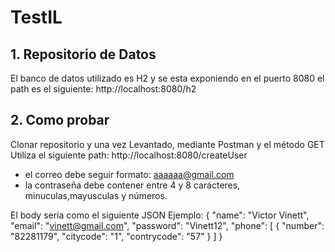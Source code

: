 # TestIL

## 1. Repositorio de Datos
El banco de datos utilizado es H2 y se esta exponiendo en el puerto 8080
el path es el siguiente: http://localhost:8080/h2

## 2. Como probar
Clonar repositorio y una vez Levantado, mediante Postman y el método GET 
Utiliza el siguiente path: http://localhost:8080/createUser

- el correo debe seguir formato: aaaaaa@gmail.com
- la contraseña debe contener entre 4 y 8 carácteres, minuculas,mayusculas y números.

El body sería como el siguiente JSON Ejemplo:
{
"name": "Victor Vinett",
"email": "vinett@gmail.com",
"password": "Vinett12",
"phone": [
        {
        "number": "82281179",
        "citycode": "1",
        "contrycode": "57"
        }
]
}
